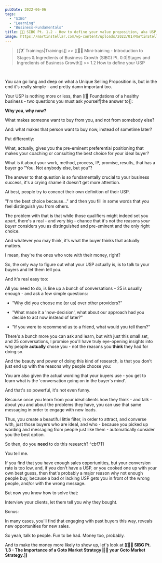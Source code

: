 ```yaml
---
pubDate: 2022-06-06
tags:
  - "SIBG"
  - "Learning"
  - "Business-Fundamentals"
title: 👨‍🎓 SIBG Pt. 1.2 - How to define your value proposition, aka USP
image: https://martinstellar.com/wp-content/uploads/2022/01/MartinStellar_Coaching_Illustrations-Mini-training_GrowthStagesAndIngredients_USP-300x225.jpeg
---
```


>[[🏋️ Trainings|Trainings]] >> [[👨‍🎓 Mini-training - Introduction to Stages & Ingredients of Business Growth (SIBG) Pt. 0.0|Stages and Ingredients of Business Growth]] >> 1.2 How to define your USP

<br />

<VideoEmbed videoLink="https://www.youtube.com/watch?v=on6_kV6F8tE" />

You can go long and deep on what a Unique Selling Proposition is, but in the end it's really simple - and pretty damn important too.

Your USP is nothing more or less, than [[📄  Foundations of a healthy business - two questions you must ask yourself|the answer to]]:

**Why you, why now?**

What makes someone want to buy from you, and not from somebody else?

And: what makes that person want to buy now, instead of sometime later?

Put differently:

What, actually, gives you the pre-eminent preferential positioning that makes your coaching or consulting the best choice for your ideal buyer?

What is it about your work, method, process, IP, promise, results, that has a buyer go "You. Not anybody else, but you"?

The answer to that question is so fundamentally crucial to your business success, it's a crying shame it doesn't get more attention. 

At best, people try to concoct their own definition of their USP.

"I'm the best choice because..." and then you fill in some words that you feel distinguish you from others. 

The problem with that is that while those qualifiers might indeed set you apart, there's a real - and very big - chance that it's not the reasons *your buyer* considers you as distinguished and pre-eminent and the only right choice.

And whatever you may think, it's what the buyer thinks that actually matters. 

I mean, they're the ones who vote with their money, right?

So, the only way to figure out what your USP actually is, is to talk to your buyers and let them tell you. 

And it's real easy too: 

All you need to do, is line up a bunch of conversations - 25 is usually enough - and ask a few simple questions:

- "Why did you choose me (or us) over other providers?"

- "What made it a 'now-decision', what about our approach had you decide to act now instead of later?"

- "If you were to recommend us to a friend, what would you tell them?"

There's a bunch more you can ask and learn, but with just this small set, and 25 conversations, I promise you'll have truly eye-opening insights into why people **actually** chose you - not the reasons you **think** they had for doing so. 

And the beauty and power of doing this kind of research, is that you don't just end up with the reasons why people choose you:

You are also given the actual wording that your buyers use - you get to learn what is the 'conversation going on in the buyer's mind'. 

And that's so powerful, it's not even funny. 

Because once you learn from your ideal clients how they think - and talk - about you and about the problems they have, you can use that same messaging in order to engage with new leads.

Thus, you create a beautiful little filter, in order to attract, and converse with, just those buyers who are ideal, and who - because you picked up wording and messaging from people just like them - automatically consider you the best option. 

So then, do you **need** to do this research?   ^cbf711

You tell me. 

If you find that you have enough sales opportunities, but your conversion rate is too low, and, if you don't have a USP, or you cooked one up with your own best guess, then that's probably a major reason why not enough people buy, because a bad or lacking USP gets you in front of the wrong people, and/or with the wrong message.

But now you know how to solve that: 

Interview your clients, let them tell you why they bought. 

Bonus: 

In many cases, you'll find that engaging with past buyers this way, reveals new opportunities for new sales. 

So yeah, talk to people. Fun to be had. Money too, probably.

And to make the money more likely to show up, let's look at **[[👨‍🎓 SIBG Pt. 1.3 - The Importance of a Goto Market Strategy|🧑‍🎓 your Goto Market Strategy.]]**

<br />

